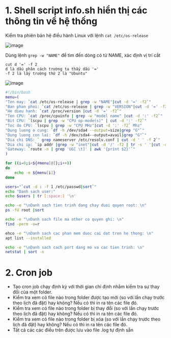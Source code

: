 # 1. Shell script info.sh hiển thị các thông tin về hệ thống
  Kiểm tra phiên bản hệ điều hành Linux với lệnh `cat /etc/os-release`
  
  ![image](https://user-images.githubusercontent.com/54978467/135122088-92982128-dcc5-4050-9ad5-bd1718354538.png)
  
  Dùng lệnh `grep -w "NAME"` để tìm đến dòng có từ NAME, xác định vị trí cắt
  ```
  cut d '=' -f 2 
  d là dấu phân cách trường ta thấy dấu '='
  -f 2 là lấy trường thứ 2 là "Ubuntu"
  
  ```
  
  ![image](https://user-images.githubusercontent.com/54978467/135123355-b986f1b4-e00f-476c-9a03-ef2c9319f76a.png)
  
  ```bash
  #!/bin/bash
  menu=(
  "Ten may: `cat /etc/os-release | grep -w "NAME"|cut -d '=' -f2`"
  "Ban phan phoi: `cat /etc/os-release | grep -w "VERSION"|cut -d '=' -f2`"
  "He dieu hanh: `cat /proc/version |cut -d '=' -f2`"
  "Ten CPU: `cat /proc/cpuinfo | grep -w "model name" |cut -d ':' -f2`"
  "Bit CPU: `lscpu | grep -w "CPU op-mode(s)" | cut -d ':' -f2`"
  "Toc do CPU: `lscpu | grep -w "CPU MHz"|cut -d ':' -f2` Mhz"
  "Dung luong o cung: `df -h /dev/sda4 --output=size|grep "G"`" 
  "Dung luong con lai: `df -h /dev/sda4--output=avail|grep "G"`"
  "Dia chi DNS: ` grep nameserver /etc/resolv.conf | cut -d ' ' -f 2`"
  "Dia chi ip: `ip addr |grep -w "inet"|cut -d '/' -f2 | tr -s ' '|cut -d ' ' -f3`"
  "Gateway: `route -n | grep 'UG[ \t]' | awk '{print $2}'`"
  )
  
  for ((i=0;i<${#menu[@]};i++))
  do
      echo -e ${menu[i]} 
  done
  
  users="`cut -d : -f 1 /etc/passwd|sort`"
  echo "Danh sach user:"
  echo $users | tr [:space:] '\n'

  echo -e "\nDanh sach tien trinh dang chay duoi quyen root: \n"
  ps -fU root |sort
  
  echo -e "\nDanh sach file ma other co quyen ghi: \n"
  find -perm -o=r

  ehco -e "\nDanh sach cac phan mem duoc cai dat tren he thong: \n"
  apt list --installed
  
  echo -e "\nDanh sach cach port dang mo va cac tien trinh: \n"
  netstat | sort -n
  
  ```

# 2. Cron job
  - Tạo cron job chạy định kỳ với thời gian chỉ định nhằm kiểm tra sự thay đổi của một folder.   
  - Kiểm tra xem có file nào trong folder được tạo mới (so với lần chạy trước theo lịch đã đặt) hay không? Nếu có thì in ra tên các file đó.   
  - Kiểm tra xem có file nào trong folder bị thay đổi (so với lần chạy trước theo lịch đã đặt) hay không? Nếu có thì in ra tên các file đó.   
  - Kiểm tra xem có file nào trong folder bị xóa (so với lần chạy trước theo lịch đã đặt) hay không? Nếu có thì in ra tên các file đó.
  - Tất cả các các điều trên được lưu vào file .log tự định sẵn
